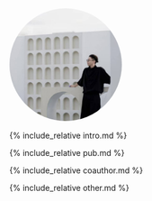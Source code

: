   <img src="https://github.com/HanlardResearch/HanlardResearch.github.io/blob/main/tx.png"  alt="Your Profile Picture" width="200" height="200" style="border-radius: 50%;">

  {% include_relative intro.md %}
  
  {% include_relative pub.md %}
  
  {% include_relative coauthor.md %}
  
  {% include_relative other.md %}
